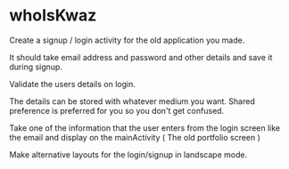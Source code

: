 # whoIsKwaz
Create a signup / login activity for the old application you made.

It should take email address and password and other details and save it during signup. 

Validate the users details on login.

The details can be stored with whatever medium you want. Shared preference is preferred for you so you don't get confused.

Take one of the information that the user enters from the login screen like the email and display on the mainActivity ( The old portfolio screen ) 

Make alternative layouts for the login/signup in landscape mode.
